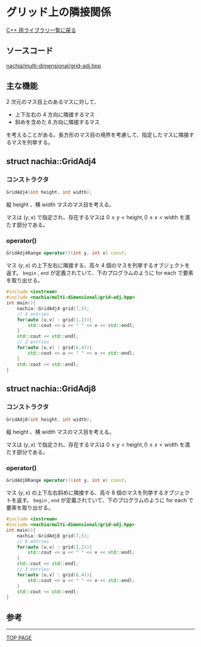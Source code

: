 # グリッド上の隣接関係

[C++ 用ライブラリ一覧に戻る](../index.md)

## ソースコード

[nachia/multi-dimensional/grid-adj.hpp](https://github.com/NachiaVivias/cp-library/blob/main/Cpp/Include/nachia/multi-dimensional/grid-adj.hpp)

## 主な機能

$2$ 次元のマス目上のあるマスに対して、

* 上下左右の $4$ 方向に隣接するマス
* 斜めを含めた $8$ 方向に隣接するマス

を考えることがある。長方形のマス目の境界を考慮して、指定したマスに隣接するマスを列挙する。

## struct nachia::GridAdj4

### コンストラクタ

```c++
GridAdj4(int height, int width);
```

縦 $\text{height}$ 、横 $\text{width}$ マスのマス目を考える。

マスは $(y,x)$ で指定され、存在するマスは $0\leq y\lt\text{height}, 0\leq x\lt\text{width}$ を満たす部分である。

### operator()

```c++
GridAdj4Range operator()(int y, int x) const;
```

マス $(y,x)$ の上下左右に隣接する、高々 $4$ 個のマスを列挙するオブジェクトを返す。 `begin` , `end` が定義されていて、下のプログラムのように for each で要素を取り出せる。

```c++
#include <iostream>
#include <nachia/multi-dimensional/grid-adj.hpp>
int main(){
    nachia::GridAdj4 grid(7,5);
    // 4 entries
    for(auto [u,v] : grid(1,2)){
        std::cout << u << " " << v << std::endl;
    }
    std::cout << std::endl;
    // 2 entries
    for(auto [u,v] : grid(6,4)){
        std::cout << u << " " << v << std::endl;
    }
    std::cout << std::endl;
}
```

## struct nachia::GridAdj8

### コンストラクタ

```c++
GridAdj8(int height, int width);
```

縦 $\text{height}$ 、横 $\text{width}$ マスのマス目を考える。

マスは $(y,x)$ で指定され、存在するマスは $0\leq y\lt\text{height}, 0\leq x\lt\text{width}$ を満たす部分である。

### operator()

```c++
GridAdj8Range operator()(int y, int x) const;
```

マス $(y,x)$ の上下左右斜めに隣接する、高々 $8$ 個のマスを列挙するオブジェクトを返す。 `begin` , `end` が定義されていて、下のプログラムのように for each で要素を取り出せる。

```c++
#include <iostream>
#include <nachia/multi-dimensional/grid-adj.hpp>
int main(){
    nachia::GridAdj8 grid(7,5);
    // 8 entries
    for(auto [u,v] : grid(1,2)){
        std::cout << u << " " << v << std::endl;
    }
    std::cout << std::endl;
    // 3 entries
    for(auto [u,v] : grid(6,4)){
        std::cout << u << " " << v << std::endl;
    }
    std::cout << std::endl;
}
```

## 参考

---

[TOP PAGE](https://nachiavivias.github.io/cp-library/)


<script type="text/x-mathjax-config">MathJax.Hub.Config({tex2jax:{inlineMath:[['\$','\$']],processEscapes:true},CommonHTML: {matchFontHeight:false}});</script>
<script type="text/javascript" async src="https://cdnjs.cloudflare.com/ajax/libs/mathjax/2.7.1/MathJax.js?config=TeX-MML-AM_CHTML"></script>


